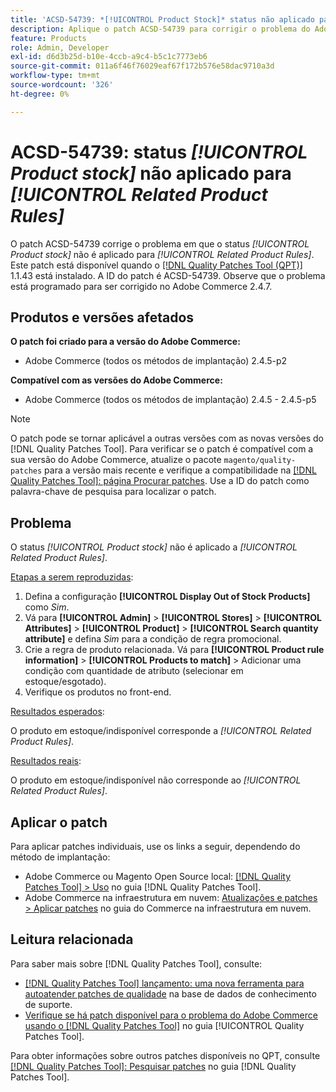 ```yaml
---
title: 'ACSD-54739: *[!UICONTROL Product Stock]* status não aplicado para *[!UICONTROL Related Product Rules]*'
description: Aplique o patch ACSD-54739 para corrigir o problema do Adobe Commerce em que o status *[!UICONTROL Product Stock]* não é aplicado para *[!UICONTROL Related Product Rules]*.
feature: Products
role: Admin, Developer
exl-id: d6d3b25d-b10e-4ccb-a9c4-b5c1c7773eb6
source-git-commit: 011a6f46f76029eaf67f172b576e58dac9710a3d
workflow-type: tm+mt
source-wordcount: '326'
ht-degree: 0%

---
```


# ACSD-54739: status *[!UICONTROL Product stock]* não aplicado para *[!UICONTROL Related Product Rules]*

O patch ACSD-54739 corrige o problema em que o status *[!UICONTROL Product stock]* não é aplicado para *[!UICONTROL Related Product Rules]*. Este patch está disponível quando o [[!DNL Quality Patches Tool (QPT)]](https://experienceleague.adobe.com/en/docs/commerce-operations/tools/quality-patches-tool/quality-patches-tool-to-self-serve-quality-patches) 1.1.43 está instalado. A ID do patch é ACSD-54739. Observe que o problema está programado para ser corrigido no Adobe Commerce 2.4.7.

## Produtos e versões afetados

**O patch foi criado para a versão do Adobe Commerce:**

* Adobe Commerce (todos os métodos de implantação) 2.4.5-p2

**Compatível com as versões do Adobe Commerce:**

* Adobe Commerce (todos os métodos de implantação) 2.4.5 - 2.4.5-p5

>[!NOTE]
>
>O patch pode se tornar aplicável a outras versões com as novas versões do [!DNL Quality Patches Tool]. Para verificar se o patch é compatível com a sua versão do Adobe Commerce, atualize o pacote `magento/quality-patches` para a versão mais recente e verifique a compatibilidade na [[!DNL Quality Patches Tool]: página Procurar patches](https://experienceleague.adobe.com/tools/commerce-quality-patches/index.html). Use a ID do patch como palavra-chave de pesquisa para localizar o patch.

## Problema

O status *[!UICONTROL Product stock]* não é aplicado a *[!UICONTROL Related Product Rules]*.

<u>Etapas a serem reproduzidas</u>:

1. Defina a configuração **[!UICONTROL Display Out of Stock Products]** como *Sim*.
1. Vá para **[!UICONTROL Admin]** > **[!UICONTROL Stores]** > **[!UICONTROL Attributes]** > **[!UICONTROL Product]** > **[!UICONTROL Search quantity attribute]** e defina *Sim* para a condição de regra promocional.
1. Crie a regra de produto relacionada. Vá para **[!UICONTROL Product rule information]** > **[!UICONTROL Products to match]** > Adicionar uma condição com quantidade de atributo (selecionar em estoque/esgotado).
1. Verifique os produtos no front-end.

<u>Resultados esperados</u>:

O produto em estoque/indisponível corresponde a *[!UICONTROL Related Product Rules]*.

<u>Resultados reais</u>:

O produto em estoque/indisponível não corresponde ao *[!UICONTROL Related Product Rules]*.

## Aplicar o patch

Para aplicar patches individuais, use os links a seguir, dependendo do método de implantação:

* Adobe Commerce ou Magento Open Source local: [[!DNL Quality Patches Tool] > Uso](/help/tools/quality-patches-tool/usage.md) no guia [!DNL Quality Patches Tool].
* Adobe Commerce na infraestrutura em nuvem: [Atualizações e patches > Aplicar patches](https://experienceleague.adobe.com/docs/commerce-cloud-service/user-guide/develop/upgrade/apply-patches.html) no guia do Commerce na infraestrutura em nuvem.

## Leitura relacionada

Para saber mais sobre [!DNL Quality Patches Tool], consulte:

* [[!DNL Quality Patches Tool] lançamento: uma nova ferramenta para autoatender patches de qualidade](https://experienceleague.adobe.com/en/docs/commerce-operations/tools/quality-patches-tool/quality-patches-tool-to-self-serve-quality-patches) na base de dados de conhecimento de suporte.
* [Verifique se há patch disponível para o problema do Adobe Commerce usando o  [!DNL Quality Patches Tool]](/help/tools/quality-patches-tool/patches-available-in-qpt/check-patch-for-magento-issue-with-magento-quality-patches.md) no guia [!UICONTROL Quality Patches Tool].


Para obter informações sobre outros patches disponíveis no QPT, consulte [[!DNL Quality Patches Tool]: Pesquisar patches](https://experienceleague.adobe.com/tools/commerce-quality-patches/index.html) no guia [!DNL Quality Patches Tool].
